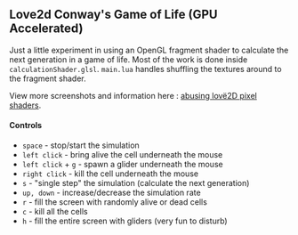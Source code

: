 ## Love2d Conway's Game of Life (GPU Accelerated)

Just a little experiment in using an OpenGL fragment shader to calculate the next generation in a game of life. Most of the work is done inside `calculationShader.glsl`. `main.lua` handles shuffling the textures around to the fragment shader.

View more screenshots and information here : [abusing lovë2D pixel shaders](http://matt.egan.me/entry/abusing-love2d-pixel-shaders).

#### Controls
* `space` - stop/start the simulation
* `left click` - bring alive the cell underneath the mouse
* `left click` + `g` - spawn a glider underneath the mouse
* `right click` - kill the cell underneath the mouse
* `s` - "single step" the simulation (calculate the next generation)
* `up, down` - increase/decrease the simulation rate
* `r` - fill the screen with randomly alive or dead cells
* `c` - kill all the cells
* `h` - fill the entire screen with gliders (very fun to disturb)
